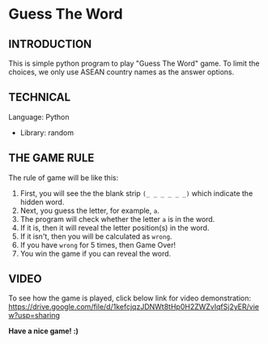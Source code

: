 # Guess The Word

## INTRODUCTION
This is simple python program to play "Guess The Word" game.
To limit the choices, we only use ASEAN country names as the answer options.

## TECHNICAL
Language: Python 
* Library: random

## THE GAME RULE
The rule of game will be like this:
1. First, you will see the the blank strip `(_ _ _ _ _ _)` which indicate the hidden word.
2. Next, you guess the letter, for example, `a`.
3. The program will check whether the letter `a` is in the word.
4. If it is, then it will reveal the letter position(s) in the word.
5. If it isn't, then you will be calculated as `wrong`.
6. If you have `wrong` for 5 times, then Game Over!
7. You win the game if you can reveal the word.

## VIDEO
To see how the game is played, click below link for video demonstration:
https://drive.google.com/file/d/1kefcjqzJDNWt8tHp0H2ZWZvIqfSj2yER/view?usp=sharing

**Have a nice game! :)**

